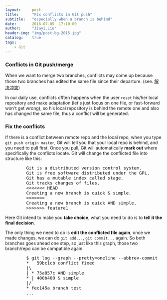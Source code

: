 ```yaml
---
layout:     post
title:      "Fix conflicts in Git push"
subtitle:   "especially when a branch is behind"
date:       2016-07-05	17:10:00
author:     "Jiayi.Liu"
header-img: "img/post-bg-2015.jpg"
catalog: 	true
tags:
    - Git
---
```


### Conflicts in Git push/merge

When we want to merge two branches, conflicts may come up because those two branches has edited the same file since their departure. (see. [解决冲突](http://www.liaoxuefeng.com/wiki/0013739516305929606dd18361248578c67b8067c8c017b000/001375840202368c74be33fbd884e71b570f2cc3c0d1dcf000))

In our daily use, conflicts offten happens when the user `reset` his/her local repository and make adaptation (let's just focus on one file, or fast-forward won't get wrong), so his local repository is behind the remote one and also has changed the same file, thus a conflict will be generated.

### Fix the conflicts

If there is a conflict between remote repo and the local repo, when you type `git push origin master`, Git will tell you that your local repo is behind, and you need to pull first. Once you pull, Git will automatically **mark out** where specifically the conflicts locate. Git will change the conflicted file into structure like this:
<pre>
		Git is a distributed version control system.
		Git is free software distributed under the GPL.
		Git has a mutable index called stage.
		Git tracks changes of files.
		<<<<<<< HEAD
		Creating a new branch is quick & simple.
		=======
		Creating a new branch is quick AND simple.
		>>>>>>> feature1
</pre>

Here Git intend to make you **take choice**, what you need to do is to **tell it the final decision**.

The only thing we need to do is **edit the conflicted file again**, once we made changes, we can do `git add...`, `git commit...` again. So both branches goes ahead one step, so just like this graph, those two branch/repo can be compatible again.
<pre>
		$ git log --graph --pretty=oneline --abbrev-commit
		*   59bc1cb conflict fixed
		|\
		| * 75a857c AND simple
		* | 400b400 & simple
		|/
		* fec145a branch test
		...
</pre>